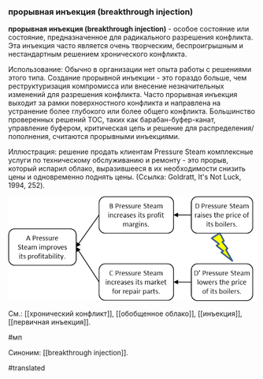 ### прорывная инъекция (breakthrough injection)

**прорывная инъекция (breakthrough injection)** - особое состояние или состояние, предназначенное для радикального разрешения конфликта. Эта инъекция часто является очень творческим, беспроигрышным и нестандартным решением хронического конфликта.

Использование: Обычно в организации нет опыта работы с решениями этого типа. Создание прорывной инъекции - это гораздо больше, чем реструктуризация компромисса или внесение незначительных изменений для разрешения конфликта. Часто прорывная инъекция выходит за рамки поверхностного конфликта и направлена на устранение более глубокого или более общего конфликта. Большинство проверенных решений TOC, таких как барабан-буфер-канат, управление буфером, критическая цепь и решение для распределения/пополнения, считаются прорывными инъекциями.

Иллюстрация: решение продать клиентам Pressure Steam комплексные услуги по техническому обслуживанию и ремонту - это прорыв, который испарил облако, выразившееся в их необходимости снизить цены и одновременно поднять цены. (Ссылка: Goldratt, It\'s Not Luck, 1994, 252).

![](images/image88.png)

См.: [[хронический конфликт]], [[обобщенное облако]], [[инъекция]], [[первичная инъекция]].

#мп

Синоним: [[breakthrough injection]].

#translated
